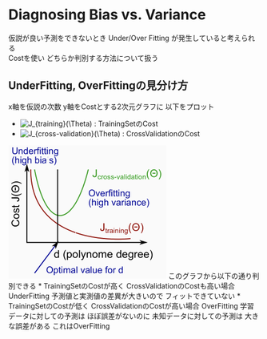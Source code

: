 # Diagnosing Bias vs. Variance
仮説が良い予測をできないとき Under/Over Fitting が発生していると考えられる  
Costを使い どちらか判別する方法について扱う  

## UnderFitting, OverFittingの見分け方
x軸を仮説の次数 y軸をCostとする2次元グラフに 以下をプロット  
* <img src="https://latex.codecogs.com/gif.latex?J_{training}(\Theta)" title="J_{training}(\Theta)" /> : TrainingSetのCost  
* <img src="https://latex.codecogs.com/gif.latex?J_{cross-validation}(\Theta)" title="J_{cross-validation}(\Theta)" /> : CrossValidationのCost  

<img src="../../img/06_03_diagnosing_bias_vs_variance.png" >  
このグラフから以下の通り判別できる  
* TrainingSetのCostが高く CrossValidationのCostも高い場合 UnderFitting  
  予測値と実測値の差異が大きいので フィットできていない  
* TrainingSetのCostが低く CrossValidationのCostが高い場合 OverFitting  
  学習データに対しての予測は ほぼ誤差がないのに  
  未知データに対しての予測は 大きな誤差がある これはOverFitting  
